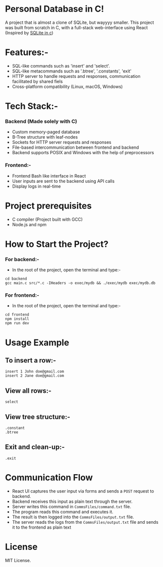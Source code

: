 # Personal Database in C!

A project that is almost a clone of SQLite, but wayyyy smaller. This project was built from scratch in C, with a full-stack web-interface using React (Inspired by [SQLite in c](https://cstack.github.io/db_tutorial/)) 

# Features:- 

- SQL-like commands such as 'insert' and 'select'.
- SQL-like metacommands such as '.btree', '.constants', 'exit'
- HTTP server to handle requests and responses, communication facilitated by shared fiels
- Cross-platform compatibility (Linux, macOS, Windows)

# Tech Stack:- 
### Backend (Made solely with C)

- Custom memory-paged database
- B-Tree structure with leaf-nodes
- Sockets for HTTP server requests and responses
- File-based intercommunication between frontend and backend
- Backend supports POSIX and Windows with the help of preprocessors

### Frontend:-

- Frontend Bash like interface in React
- User inputs are sent to the backend using API calls
- Display logs in real-time

# Project prerequisites

- C compiler (Project built with GCC)
- Node.js and npm

# How to Start the Project?

### For backend:-

- In the root of the project, open the terminal and type:-

```
cd backend
gcc main.c src/*.c -IHeaders -o exec/mydb && ./exec/mydb exec/mydb.db
```

### For frontend:-

- In the root of the project, open the terminal and type:-

```
cd frontend
npm install
npm run dev
```

# Usage Example

## To insert a row:-

```
insert 1 John doe@gmail.com
insert 2 Jane doe@gmail.com
```

## View all rows:-

```
select
```

## View tree structure:-

```
.constant
.btree
```

## Exit and clean-up:-

```
.exit
```

# Communication Flow

- React UI captures the user input via forms and sends a `POST` request to backend.
- Backend receives this input as plain text through the server.
- Server writes this command in `CommsFiles/command.txt` file.
- The program reads this command and executes it.
- The result is then logged into the `CommsFiles/output.txt` file.
- The server reads the logs from the `CommsFiles/output.txt` file and sends it to the frontend as plain text

# License

MIT License.